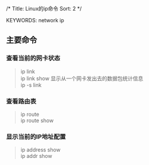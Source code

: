 /*
  Title: Linux的ip命令
  Sort: 2
  */
  
KEYWORDS: network ip

## 主要命令  

### 查看当前的网卡状态  
>ip link  
>ip link show
>显示从一个网卡发出去的数据包统计信息   
>ip -s link  

### 查看路由表  
>ip route  
>ip route show

### 显示当前的IP地址配置   
>ip address show  
>ip addr show  



